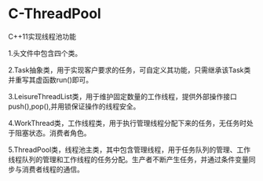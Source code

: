 # C-ThreadPool
C++11实现线程池功能

1.头文件中包含四个类。

2.Task抽象类，用于实现客户要求的任务，可自定义其功能，只需继承该Task类并重写其虚函数run()即可。

3.LeisureThreadList类，用于维护固定数量的工作线程，提供外部操作接口push(),pop(),并用锁保证操作的线程安全。

4.WorkThread类，工作线程类，用于执行管理线程分配下来的任务，无任务时处于阻塞状态。消费者角色。

5.ThreadPool类，线程池主类，其中包含管理线程，用于任务队列的管理、工作线程队列的管理和工作线程的任务分配。生产者不断产生任务，并通过条件变量同步与消费者线程的通信。

